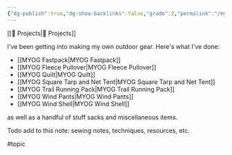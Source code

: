 ```yaml
---
{"dg-publish":true,"dg-show-backlinks":false,"grade":2,"permalink":"/myog/","dgShowBacklinks":false,"dgPassFrontmatter":true}
---
```



[[📘 Projects\|📘 Projects]]

I've been getting into making my own outdoor gear. Here's what I've done:

* [[MYOG Fastpack\|MYOG Fastpack]]
* [[MYOG Fleece Pullover\|MYOG Fleece Pullover]]
* [[MYOG Quilt\|MYOG Quilt]]
* [[MYOG Square Tarp and Net Tent\|MYOG Square Tarp and Net Tent]]
* [[MYOG Trail Running Pack\|MYOG Trail Running Pack]]
* [[MYOG Wind Pants\|MYOG Wind Pants]]
* [[MYOG Wind Shell\|MYOG Wind Shell]]

as well as a handful of stuff sacks and miscellaneous items.

Todo add to this note: sewing notes, techniques, resources, etc.

#topic 